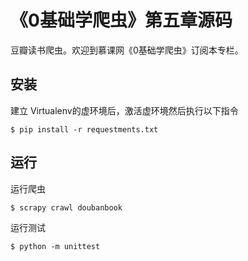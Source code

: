 # 《0基础学爬虫》第五章源码

豆瓣读书爬虫。欢迎到慕课网《0基础学爬虫》订阅本专栏。

## 安装

建立 Virtualenv的虚环境后，激活虚环境然后执行以下指令

```
$ pip install -r requestments.txt
```

## 运行

运行爬虫

```
$ scrapy crawl doubanbook
```

运行测试

```
$ python -m unittest
```